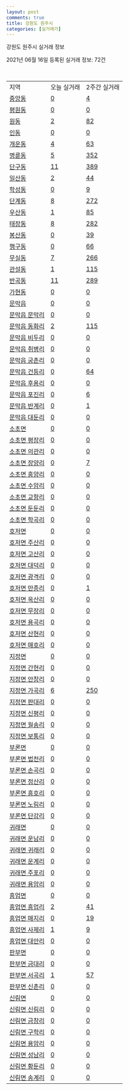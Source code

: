 ```yaml
---
layout: post
comments: true
title: 강원도 원주시
categories: [실거래가]
---
```


강원도 원주시 실거래 정보

2021년 06월 16일 등록된 실거래 정보: 72건

<script type="text/javascript">
  google.charts.load('current', {'packages':['corechart']});
  google.charts.setOnLoadCallback(drawChart);

  function drawChart() {
    var data = google.visualization.arrayToDataTable([['거래일', '매매', '전월세', '전매'], ['2021-04', 464, 370, 65], ['2021-06', 241, 159, 1], ['2021-02', 1, 33, 0], ['2021-03', 37, 134, 4], ['2021-05', 874, 449, 95]]);

    var options = {
      title: '최근 유형별 거래량 추이',
      legend: { position: 'bottom' }
    };

    var chart = new google.visualization.LineChart(document.getElementById('columnchart_material'));
    chart.draw(data, (options));
  }
</script>

<div id="columnchart_material" style="width: 450px; margin-left: -35px"></div>
<br>
<table class="sortable">
  <tr>
    <td>지역</td>
    <td>오늘 실거래</td>
    <td>2주간 실거래</td>
  </tr>

  
  <tr class="item">
    <td><a href="4213010100.html">중앙동</a></td>
    <td><a href="4213010100.html">0</a></td>
    <td><a href="4213010100.html">4</a></td>
  </tr>
    

  <tr class="item">
    <td><a href="4213010200.html">평원동</a></td>
    <td><a href="4213010200.html">0</a></td>
    <td><a href="4213010200.html">0</a></td>
  </tr>
    

  <tr class="item">
    <td><a href="4213010300.html">원동</a></td>
    <td><a href="4213010300.html">2</a></td>
    <td><a href="4213010300.html">82</a></td>
  </tr>
    

  <tr class="item">
    <td><a href="4213010400.html">인동</a></td>
    <td><a href="4213010400.html">0</a></td>
    <td><a href="4213010400.html">0</a></td>
  </tr>
    

  <tr class="item">
    <td><a href="4213010500.html">개운동</a></td>
    <td><a href="4213010500.html">4</a></td>
    <td><a href="4213010500.html">63</a></td>
  </tr>
    

  <tr class="item">
    <td><a href="4213010600.html">명륜동</a></td>
    <td><a href="4213010600.html">5</a></td>
    <td><a href="4213010600.html">352</a></td>
  </tr>
    

  <tr class="item">
    <td><a href="4213010700.html">단구동</a></td>
    <td><a href="4213010700.html">11</a></td>
    <td><a href="4213010700.html">389</a></td>
  </tr>
    

  <tr class="item">
    <td><a href="4213010800.html">일산동</a></td>
    <td><a href="4213010800.html">2</a></td>
    <td><a href="4213010800.html">44</a></td>
  </tr>
    

  <tr class="item">
    <td><a href="4213010900.html">학성동</a></td>
    <td><a href="4213010900.html">0</a></td>
    <td><a href="4213010900.html">9</a></td>
  </tr>
    

  <tr class="item">
    <td><a href="4213011000.html">단계동</a></td>
    <td><a href="4213011000.html">8</a></td>
    <td><a href="4213011000.html">272</a></td>
  </tr>
    

  <tr class="item">
    <td><a href="4213011100.html">우산동</a></td>
    <td><a href="4213011100.html">1</a></td>
    <td><a href="4213011100.html">85</a></td>
  </tr>
    

  <tr class="item">
    <td><a href="4213011200.html">태장동</a></td>
    <td><a href="4213011200.html">8</a></td>
    <td><a href="4213011200.html">282</a></td>
  </tr>
    

  <tr class="item">
    <td><a href="4213011300.html">봉산동</a></td>
    <td><a href="4213011300.html">0</a></td>
    <td><a href="4213011300.html">39</a></td>
  </tr>
    

  <tr class="item">
    <td><a href="4213011400.html">행구동</a></td>
    <td><a href="4213011400.html">0</a></td>
    <td><a href="4213011400.html">66</a></td>
  </tr>
    

  <tr class="item">
    <td><a href="4213011500.html">무실동</a></td>
    <td><a href="4213011500.html">7</a></td>
    <td><a href="4213011500.html">266</a></td>
  </tr>
    

  <tr class="item">
    <td><a href="4213011600.html">관설동</a></td>
    <td><a href="4213011600.html">1</a></td>
    <td><a href="4213011600.html">115</a></td>
  </tr>
    

  <tr class="item">
    <td><a href="4213011700.html">반곡동</a></td>
    <td><a href="4213011700.html">11</a></td>
    <td><a href="4213011700.html">289</a></td>
  </tr>
    

  <tr class="item">
    <td><a href="4213011800.html">가현동</a></td>
    <td><a href="4213011800.html">0</a></td>
    <td><a href="4213011800.html">0</a></td>
  </tr>
    

  <tr class="item">
    <td><a href="4213025000.html">문막읍</a></td>
    <td><a href="4213025000.html">0</a></td>
    <td><a href="4213025000.html">0</a></td>
  </tr>
    

  <tr class="item">
    <td><a href="4213025021.html">문막읍 문막리</a></td>
    <td><a href="4213025021.html">0</a></td>
    <td><a href="4213025021.html">0</a></td>
  </tr>
    

  <tr class="item">
    <td><a href="4213025022.html">문막읍 동화리</a></td>
    <td><a href="4213025022.html">2</a></td>
    <td><a href="4213025022.html">115</a></td>
  </tr>
    

  <tr class="item">
    <td><a href="4213025023.html">문막읍 비두리</a></td>
    <td><a href="4213025023.html">0</a></td>
    <td><a href="4213025023.html">0</a></td>
  </tr>
    

  <tr class="item">
    <td><a href="4213025024.html">문막읍 취병리</a></td>
    <td><a href="4213025024.html">0</a></td>
    <td><a href="4213025024.html">0</a></td>
  </tr>
    

  <tr class="item">
    <td><a href="4213025025.html">문막읍 궁촌리</a></td>
    <td><a href="4213025025.html">0</a></td>
    <td><a href="4213025025.html">0</a></td>
  </tr>
    

  <tr class="item">
    <td><a href="4213025026.html">문막읍 건등리</a></td>
    <td><a href="4213025026.html">0</a></td>
    <td><a href="4213025026.html">64</a></td>
  </tr>
    

  <tr class="item">
    <td><a href="4213025027.html">문막읍 후용리</a></td>
    <td><a href="4213025027.html">0</a></td>
    <td><a href="4213025027.html">0</a></td>
  </tr>
    

  <tr class="item">
    <td><a href="4213025028.html">문막읍 포진리</a></td>
    <td><a href="4213025028.html">0</a></td>
    <td><a href="4213025028.html">6</a></td>
  </tr>
    

  <tr class="item">
    <td><a href="4213025029.html">문막읍 반계리</a></td>
    <td><a href="4213025029.html">0</a></td>
    <td><a href="4213025029.html">1</a></td>
  </tr>
    

  <tr class="item">
    <td><a href="4213025030.html">문막읍 대둔리</a></td>
    <td><a href="4213025030.html">0</a></td>
    <td><a href="4213025030.html">0</a></td>
  </tr>
    

  <tr class="item">
    <td><a href="4213031000.html">소초면</a></td>
    <td><a href="4213031000.html">0</a></td>
    <td><a href="4213031000.html">0</a></td>
  </tr>
    

  <tr class="item">
    <td><a href="4213031021.html">소초면 평장리</a></td>
    <td><a href="4213031021.html">0</a></td>
    <td><a href="4213031021.html">0</a></td>
  </tr>
    

  <tr class="item">
    <td><a href="4213031022.html">소초면 의관리</a></td>
    <td><a href="4213031022.html">0</a></td>
    <td><a href="4213031022.html">0</a></td>
  </tr>
    

  <tr class="item">
    <td><a href="4213031023.html">소초면 장양리</a></td>
    <td><a href="4213031023.html">0</a></td>
    <td><a href="4213031023.html">7</a></td>
  </tr>
    

  <tr class="item">
    <td><a href="4213031024.html">소초면 흥양리</a></td>
    <td><a href="4213031024.html">0</a></td>
    <td><a href="4213031024.html">0</a></td>
  </tr>
    

  <tr class="item">
    <td><a href="4213031025.html">소초면 수암리</a></td>
    <td><a href="4213031025.html">0</a></td>
    <td><a href="4213031025.html">0</a></td>
  </tr>
    

  <tr class="item">
    <td><a href="4213031026.html">소초면 교항리</a></td>
    <td><a href="4213031026.html">0</a></td>
    <td><a href="4213031026.html">0</a></td>
  </tr>
    

  <tr class="item">
    <td><a href="4213031027.html">소초면 둔둔리</a></td>
    <td><a href="4213031027.html">0</a></td>
    <td><a href="4213031027.html">0</a></td>
  </tr>
    

  <tr class="item">
    <td><a href="4213031028.html">소초면 학곡리</a></td>
    <td><a href="4213031028.html">0</a></td>
    <td><a href="4213031028.html">0</a></td>
  </tr>
    

  <tr class="item">
    <td><a href="4213032000.html">호저면</a></td>
    <td><a href="4213032000.html">0</a></td>
    <td><a href="4213032000.html">0</a></td>
  </tr>
    

  <tr class="item">
    <td><a href="4213032021.html">호저면 주산리</a></td>
    <td><a href="4213032021.html">0</a></td>
    <td><a href="4213032021.html">0</a></td>
  </tr>
    

  <tr class="item">
    <td><a href="4213032022.html">호저면 고산리</a></td>
    <td><a href="4213032022.html">0</a></td>
    <td><a href="4213032022.html">0</a></td>
  </tr>
    

  <tr class="item">
    <td><a href="4213032023.html">호저면 대덕리</a></td>
    <td><a href="4213032023.html">0</a></td>
    <td><a href="4213032023.html">0</a></td>
  </tr>
    

  <tr class="item">
    <td><a href="4213032024.html">호저면 광격리</a></td>
    <td><a href="4213032024.html">0</a></td>
    <td><a href="4213032024.html">0</a></td>
  </tr>
    

  <tr class="item">
    <td><a href="4213032025.html">호저면 만종리</a></td>
    <td><a href="4213032025.html">0</a></td>
    <td><a href="4213032025.html">1</a></td>
  </tr>
    

  <tr class="item">
    <td><a href="4213032026.html">호저면 옥산리</a></td>
    <td><a href="4213032026.html">0</a></td>
    <td><a href="4213032026.html">0</a></td>
  </tr>
    

  <tr class="item">
    <td><a href="4213032027.html">호저면 무장리</a></td>
    <td><a href="4213032027.html">0</a></td>
    <td><a href="4213032027.html">0</a></td>
  </tr>
    

  <tr class="item">
    <td><a href="4213032028.html">호저면 용곡리</a></td>
    <td><a href="4213032028.html">0</a></td>
    <td><a href="4213032028.html">0</a></td>
  </tr>
    

  <tr class="item">
    <td><a href="4213032029.html">호저면 산현리</a></td>
    <td><a href="4213032029.html">0</a></td>
    <td><a href="4213032029.html">0</a></td>
  </tr>
    

  <tr class="item">
    <td><a href="4213032030.html">호저면 매호리</a></td>
    <td><a href="4213032030.html">0</a></td>
    <td><a href="4213032030.html">0</a></td>
  </tr>
    

  <tr class="item">
    <td><a href="4213033000.html">지정면</a></td>
    <td><a href="4213033000.html">0</a></td>
    <td><a href="4213033000.html">0</a></td>
  </tr>
    

  <tr class="item">
    <td><a href="4213033021.html">지정면 간현리</a></td>
    <td><a href="4213033021.html">0</a></td>
    <td><a href="4213033021.html">0</a></td>
  </tr>
    

  <tr class="item">
    <td><a href="4213033022.html">지정면 안창리</a></td>
    <td><a href="4213033022.html">0</a></td>
    <td><a href="4213033022.html">0</a></td>
  </tr>
    

  <tr class="item">
    <td><a href="4213033023.html">지정면 가곡리</a></td>
    <td><a href="4213033023.html">6</a></td>
    <td><a href="4213033023.html">250</a></td>
  </tr>
    

  <tr class="item">
    <td><a href="4213033024.html">지정면 판대리</a></td>
    <td><a href="4213033024.html">0</a></td>
    <td><a href="4213033024.html">0</a></td>
  </tr>
    

  <tr class="item">
    <td><a href="4213033025.html">지정면 신평리</a></td>
    <td><a href="4213033025.html">0</a></td>
    <td><a href="4213033025.html">0</a></td>
  </tr>
    

  <tr class="item">
    <td><a href="4213033026.html">지정면 월송리</a></td>
    <td><a href="4213033026.html">0</a></td>
    <td><a href="4213033026.html">0</a></td>
  </tr>
    

  <tr class="item">
    <td><a href="4213033027.html">지정면 보통리</a></td>
    <td><a href="4213033027.html">0</a></td>
    <td><a href="4213033027.html">0</a></td>
  </tr>
    

  <tr class="item">
    <td><a href="4213035000.html">부론면</a></td>
    <td><a href="4213035000.html">0</a></td>
    <td><a href="4213035000.html">0</a></td>
  </tr>
    

  <tr class="item">
    <td><a href="4213035021.html">부론면 법천리</a></td>
    <td><a href="4213035021.html">0</a></td>
    <td><a href="4213035021.html">0</a></td>
  </tr>
    

  <tr class="item">
    <td><a href="4213035022.html">부론면 손곡리</a></td>
    <td><a href="4213035022.html">0</a></td>
    <td><a href="4213035022.html">0</a></td>
  </tr>
    

  <tr class="item">
    <td><a href="4213035023.html">부론면 정산리</a></td>
    <td><a href="4213035023.html">0</a></td>
    <td><a href="4213035023.html">0</a></td>
  </tr>
    

  <tr class="item">
    <td><a href="4213035024.html">부론면 흥호리</a></td>
    <td><a href="4213035024.html">0</a></td>
    <td><a href="4213035024.html">0</a></td>
  </tr>
    

  <tr class="item">
    <td><a href="4213035025.html">부론면 노림리</a></td>
    <td><a href="4213035025.html">0</a></td>
    <td><a href="4213035025.html">0</a></td>
  </tr>
    

  <tr class="item">
    <td><a href="4213035026.html">부론면 단강리</a></td>
    <td><a href="4213035026.html">0</a></td>
    <td><a href="4213035026.html">0</a></td>
  </tr>
    

  <tr class="item">
    <td><a href="4213036000.html">귀래면</a></td>
    <td><a href="4213036000.html">0</a></td>
    <td><a href="4213036000.html">0</a></td>
  </tr>
    

  <tr class="item">
    <td><a href="4213036021.html">귀래면 운남리</a></td>
    <td><a href="4213036021.html">0</a></td>
    <td><a href="4213036021.html">0</a></td>
  </tr>
    

  <tr class="item">
    <td><a href="4213036022.html">귀래면 귀래리</a></td>
    <td><a href="4213036022.html">0</a></td>
    <td><a href="4213036022.html">0</a></td>
  </tr>
    

  <tr class="item">
    <td><a href="4213036023.html">귀래면 운계리</a></td>
    <td><a href="4213036023.html">0</a></td>
    <td><a href="4213036023.html">0</a></td>
  </tr>
    

  <tr class="item">
    <td><a href="4213036024.html">귀래면 주포리</a></td>
    <td><a href="4213036024.html">0</a></td>
    <td><a href="4213036024.html">0</a></td>
  </tr>
    

  <tr class="item">
    <td><a href="4213036025.html">귀래면 용암리</a></td>
    <td><a href="4213036025.html">0</a></td>
    <td><a href="4213036025.html">0</a></td>
  </tr>
    

  <tr class="item">
    <td><a href="4213037000.html">흥업면</a></td>
    <td><a href="4213037000.html">0</a></td>
    <td><a href="4213037000.html">0</a></td>
  </tr>
    

  <tr class="item">
    <td><a href="4213037021.html">흥업면 흥업리</a></td>
    <td><a href="4213037021.html">2</a></td>
    <td><a href="4213037021.html">41</a></td>
  </tr>
    

  <tr class="item">
    <td><a href="4213037022.html">흥업면 매지리</a></td>
    <td><a href="4213037022.html">0</a></td>
    <td><a href="4213037022.html">19</a></td>
  </tr>
    

  <tr class="item">
    <td><a href="4213037023.html">흥업면 사제리</a></td>
    <td><a href="4213037023.html">1</a></td>
    <td><a href="4213037023.html">9</a></td>
  </tr>
    

  <tr class="item">
    <td><a href="4213037024.html">흥업면 대안리</a></td>
    <td><a href="4213037024.html">0</a></td>
    <td><a href="4213037024.html">0</a></td>
  </tr>
    

  <tr class="item">
    <td><a href="4213038000.html">판부면</a></td>
    <td><a href="4213038000.html">0</a></td>
    <td><a href="4213038000.html">0</a></td>
  </tr>
    

  <tr class="item">
    <td><a href="4213038021.html">판부면 금대리</a></td>
    <td><a href="4213038021.html">0</a></td>
    <td><a href="4213038021.html">0</a></td>
  </tr>
    

  <tr class="item">
    <td><a href="4213038022.html">판부면 서곡리</a></td>
    <td><a href="4213038022.html">1</a></td>
    <td><a href="4213038022.html">57</a></td>
  </tr>
    

  <tr class="item">
    <td><a href="4213038023.html">판부면 신촌리</a></td>
    <td><a href="4213038023.html">0</a></td>
    <td><a href="4213038023.html">0</a></td>
  </tr>
    

  <tr class="item">
    <td><a href="4213039000.html">신림면</a></td>
    <td><a href="4213039000.html">0</a></td>
    <td><a href="4213039000.html">0</a></td>
  </tr>
    

  <tr class="item">
    <td><a href="4213039021.html">신림면 신림리</a></td>
    <td><a href="4213039021.html">0</a></td>
    <td><a href="4213039021.html">0</a></td>
  </tr>
    

  <tr class="item">
    <td><a href="4213039022.html">신림면 금창리</a></td>
    <td><a href="4213039022.html">0</a></td>
    <td><a href="4213039022.html">0</a></td>
  </tr>
    

  <tr class="item">
    <td><a href="4213039023.html">신림면 구학리</a></td>
    <td><a href="4213039023.html">0</a></td>
    <td><a href="4213039023.html">0</a></td>
  </tr>
    

  <tr class="item">
    <td><a href="4213039024.html">신림면 용암리</a></td>
    <td><a href="4213039024.html">0</a></td>
    <td><a href="4213039024.html">0</a></td>
  </tr>
    

  <tr class="item">
    <td><a href="4213039025.html">신림면 성남리</a></td>
    <td><a href="4213039025.html">0</a></td>
    <td><a href="4213039025.html">0</a></td>
  </tr>
    

  <tr class="item">
    <td><a href="4213039026.html">신림면 황둔리</a></td>
    <td><a href="4213039026.html">0</a></td>
    <td><a href="4213039026.html">0</a></td>
  </tr>
    

  <tr class="item">
    <td><a href="4213039027.html">신림면 송계리</a></td>
    <td><a href="4213039027.html">0</a></td>
    <td><a href="4213039027.html">0</a></td>
  </tr>
    


</table>


    